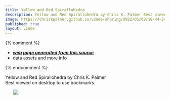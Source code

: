```yaml
---
title: Yellow and Red Spirallohedra
description: Yellow and Red Spirallohedra by Chris K. Palmer Best viewed on desktop to use bookmarks. 
image: https://chriskpalmer.github.io/vzome-sharing/2022/05/09/10-44-24-12HyperCubeS/12HyperCubeS.png
published: true
layout: vzome
---
```


{% comment %}
 - [***web page generated from this source***](<https://chriskpalmer.github.io/vzome-sharing/2022/05/09/12HyperCubeS-10-44-24.html>)
 - [data assets and more info](<https://github.com/chriskpalmer/vzome-sharing/tree/main/2022/05/09/10-44-24-12HyperCubeS/>)
 
{% endcomment %}

Yellow and Red Spirallohedra by Chris K. Palmer <br> Best viewed on desktop to use bookmarks. 

<vzome-viewer style="width: 87%; height: 60vh; margin: 5%"
       src="https://chriskpalmer.github.io/vzome-sharing/2022/05/09/10-44-24-12HyperCubeS/12HyperCubeS.vZome" >
  <img src="https://chriskpalmer.github.io/vzome-sharing/2022/05/09/10-44-24-12HyperCubeS/12HyperCubeS.png" />
</vzome-viewer>
